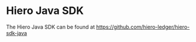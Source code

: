 # Hiero Java SDK

The Hiero Java SDK can be found at https://github.com/hiero-ledger/hiero-sdk-java
